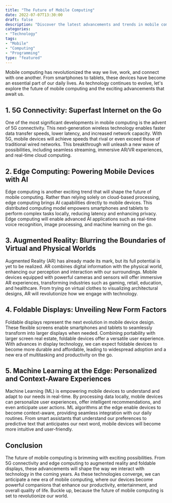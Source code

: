 ```yaml
--- 
title: "The Future of Mobile Computing"
date: 2022-07-07T13:30:00
draft: false
description: "Discover the latest advancements and trends in mobile computing that are shaping the future."
categories:
- "Technology"
tags:
- "Mobile"
- "Computing"
- "Programming"
type: "featured"
--- 
```


Mobile computing has revolutionized the way we live, work, and connect with one another. From smartphones to tablets, these devices have become an essential part of our daily lives. As technology continues to evolve, let's explore the future of mobile computing and the exciting advancements that await us.

## 1. 5G Connectivity: Superfast Internet on the Go

One of the most significant developments in mobile computing is the advent of 5G connectivity. This next-generation wireless technology enables faster data transfer speeds, lower latency, and increased network capacity. With 5G, mobile devices will achieve speeds that rival or even exceed those of traditional wired networks. This breakthrough will unleash a new wave of possibilities, including seamless streaming, immersive AR/VR experiences, and real-time cloud computing.

## 2. Edge Computing: Powering Mobile Devices with AI

Edge computing is another exciting trend that will shape the future of mobile computing. Rather than relying solely on cloud-based processing, edge computing brings AI capabilities directly to mobile devices. This distributed computing model empowers smartphones and tablets to perform complex tasks locally, reducing latency and enhancing privacy. Edge computing will enable advanced AI applications such as real-time voice recognition, image processing, and machine learning on the go.

## 3. Augmented Reality: Blurring the Boundaries of Virtual and Physical Worlds

Augmented Reality (AR) has already made its mark, but its full potential is yet to be realized. AR combines digital information with the physical world, enhancing our perception and interaction with our surroundings. Mobile devices equipped with powerful cameras and sensors will offer immersive AR experiences, transforming industries such as gaming, retail, education, and healthcare. From trying on virtual clothes to visualizing architectural designs, AR will revolutionize how we engage with technology.

## 4. Foldable Displays: Unveiling New Form Factors

Foldable displays represent the next evolution in mobile device design. These flexible screens enable smartphones and tablets to seamlessly transform into larger displays when needed. Combining portability with larger screen real estate, foldable devices offer a versatile user experience. With advances in display technology, we can expect foldable devices to become more durable and affordable, leading to widespread adoption and a new era of multitasking and productivity on the go.

## 5. Machine Learning at the Edge: Personalized and Context-Aware Experiences

Machine Learning (ML) is empowering mobile devices to understand and adapt to our needs in real-time. By processing data locally, mobile devices can personalize user experiences, offer intelligent recommendations, and even anticipate user actions. ML algorithms at the edge enable devices to become context-aware, providing seamless integration with our daily routines. From smart assistants that understand our preferences to predictive text that anticipates our next word, mobile devices will become more intuitive and user-friendly.

## Conclusion

The future of mobile computing is brimming with exciting possibilities. From 5G connectivity and edge computing to augmented reality and foldable displays, these advancements will shape the way we interact with technology in the coming years. As these technologies converge, we can anticipate a new era of mobile computing, where our devices become powerful companions that enhance our productivity, entertainment, and overall quality of life. Buckle up, because the future of mobile computing is set to revolutionize our world.
